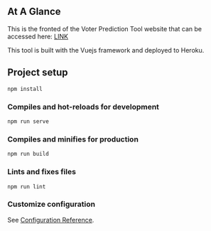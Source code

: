 ## At A Glance

This is the fronted of the Voter Prediction Tool website that can be accessed here: [LINK](hevm-frontend.herokuapp.com)

This tool is built with the Vuejs framework and deployed to Heroku. 

## Project setup
```
npm install
```

### Compiles and hot-reloads for development
```
npm run serve
```

### Compiles and minifies for production
```
npm run build
```

### Lints and fixes files
```
npm run lint
```

### Customize configuration
See [Configuration Reference](https://cli.vuejs.org/config/).
